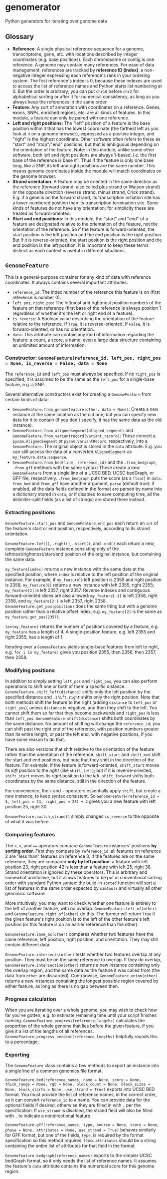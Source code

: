 # genomerator

Python generators for iterating over genome data

## Glossary

* **Reference**: A single physical reference sequence for a genome, transcriptome, gene, etc. with locations described by integer coordinates (e.g. base positions). Each chromosome or contig is one reference. A genome may contain many references. For ease of data management, references are tracked by **reference ID (index)**, a non-negative integer expressing each reference's rank in your ordering system. The first reference's index is 0, because these indexes are used to access the list of reference names and Python starts list numbering at 0. But the order is arbitrary; you can put `chr10` before `chr2` for alphabetical sorting or after it for numerical consistency, as long as you always keep the references in the same order.
* **Feature**: Any sort of annotation with coordinates on a reference. Genes, exons, SNPs, enriched regions, etc. are all kinds of features. In this module, a feature can only be paired with one reference.
* **Left and right positions**: The "left" position of a feature is the base position within it that has the lowest coordinate (the farthest left as you look at it on a genome browser), expressed as a positive integer, and "right" is the highest coordinate. Other software often refers to these as "start" and "stop"/"end" positions, but that is ambiguous depending on the orientation of the feature. Note: in this module, unlike some other software, both left and right positions are always 1-based, i.e. the first base of the reference is base #1. Thus if the feature is only one base long, like a SNP, its left and right positions are the same number. This means genome coordinates inside the module will match coordinates on the genome browser.
* **Strand orientation**: A feature may be oriented in the same direction as the reference (forward strand, also called plus strand or Watson strand) or the opposite direction (reverse strand, minus strand, Crick strand). E.g. if a gene is on the forward strand, its transcription initiation site has a lower-numbered position than its transcription termination site. Some kinds of features do not have any orientation; for simplicity these are treated as forward-oriented.
* **Start and end positions**: In this module, the "start" and "end" of a feature are designated relative to the orientation of the feature, not the orientation of the reference. So if the feature is forward-oriented, the start position is the left position and the end position is the right position. But if it is reverse-oriented, the start position is the right position and the end position is the left position. It is important to keep these terms distinct as each context is useful in different situations.



## `GenomeFeature`

This is a general-purpose container for any kind of data with reference coordinates. It always contains several important attributes:

* `reference_id`: The index number of the reference this feature is on (first reference is number 0).
* `left_pos`, `right_pos`: The leftmost and rightmost position numbers of the feature on that reference (first base of the reference is always position 1 regardless of whether it's the left or right end of a feature).
* `is_reverse`: A Boolean value describing the orientation of the feature relative to the reference. If `True`, it is reverse-oriented. If `False`, it is forward-oriented, or has no orientation.
* `data`: This attribute can contain any kind of information regarding the feature: a count, a score, a name, even a large data structure containing an unlimited amount of information.

### Constructor: `GenomeFeature(reference_id, left_pos, right_pos = None, is_reverse = False, data = None`

The `reference_id` and `left_pos` must always be specified. If no `right_pos` is specified, it is assumed to be the same as the `left_pos` for a single-base feature, e.g. a SNP.

Several alternative constructors exist for creating a `GenomeFeature` from certain kinds of data:

* `GenomeFeature.from_genomefeature(other, data = None)`: Create a new instance at the same location as the old one, but you can specify new data for it to contain (if you don't specify, it has the same data as the old instance).
* `GenomeFeature.from_alignedsegment(aligned_segment)` and `GenomeFeature.from_variantrecord(variant_record)`: These convert a `pysam.AlignedSegment` or `pysam.VariantRecord`, respectively, into a `GenomeFeature`. The original object is stored in the `data` attribute. E.g. you can still access the data of a converted `AlignedSegment` as `my_feature.data.sequence`.
* `GenomeFeature.from_bed(line, reference_id)` and the `.from_bedgraph`, `.from_gff` methods with the same syntax: These create a new `GenomeFeature` from a single line of a UCSC BED, UCSC bedGraph, or GFF file, respectively. `.from_bedgraph` puts the score (as a `float`) in `data`. `from_bed` and `from_gff` have another argument, `parse` (default true): if enabled, all the data fields defined in the format are parsed by name into a dictionary stored in `data`, or if disabled to save computing time, all the delimiter-split fields (as a list of strings) are stored there instead.

### Extracting positions

`GenomeFeature.start_pos` and `GenomeFeature.end_pos` each return an `int` of the feature's start or end position, respectively, according to its strand orientation.

`GenomeFeature.left()`, `.right()`, `.start()`, and `.end()` each return a new, complete `GenomeFeature` instance consisting only of the leftmost/rightmost/start/end position of the original instance, but containing the same data.

`my_feature[index]` returns a new instance with the same data at the specified position, where `index` is relative to the left position of the original instance. For example, if `my_feature`'s left position is 2355 and right position is 2358, `my_feature[0]` returns a new instance with left 2355, right 2355; `my_feature[2]` is left 2357, right 2357. Reverse indexes and contiguous forward-oriented slices are also allowed: `my_feature[-1]` is left 2358, right 2358, and `my_feature[2:]` is left 2357, right 2358. `GenomeFeature.get_pos(position)` does the same thing but with a genome position rather than a relative offset index, e.g. `my_feature[2]` is the same as `my_feature.get_pos(2357)`.

`len(my_feature)` returns the number of positions covered by a feature, e.g. `my_feature` has a length of 4. A single-position feature, e.g. left 2355 and right 2355, has a length of 1.

Iterating over a `GenomeFeature` yields single-base features from left to right, e.g. `for i in my_feature:` gives you position 2355, then 2356, then 2357, then 2358.

### Modifying positions

In addition to simply setting `left_pos` and `right_pos`, you can also perform operations to shift one or both of them a specific distance. `GenomeFeature.shift_left(distance)` shifts only the left position by the specified distance and `.shift_right` shifts only the right position. Note that both methods shift the feature to the right (adding `distance` to `left_pos` or `right_pos`), unless `distance` is negative, and then they shift to the left. You cannot shift them so far that they become backwards and `right_pos` is less than `left_pos`. `GenomeFeature.shift(distance)` shifts both coordinates by the same distance. No amount of shifting will change the `reference_id`; you can shift past the right end of the reference, with position numbers greater than its entire length, or past the left end, with negative positions, if you have some reason to do that.

There are also versions that shift relative to the orientation of the feature rather than the orientation of the reference. `shift_start` and `shift_end` shift the start and end positions, but note that they shift in the direction of the feature. For example, if the feature is forward-oriented, `shift_start` moves its *left* position to the *right* (like `shift_left`); but if it is reverse-oriented, `shift_start` moves its *right* position to the *left*. `shift_forward` shifts both coordinates by the same distance, still in the direction of the feature.

For convenience, the `+` and `-` operators essentially apply `shift`, but create a new instance, to keep syntax consistent. So `GenomeFeature(reference_id = 5, left_pos = 23, right_pos = 28) + 2` gives you a new feature with left position 25, right 30.

`GenomeFeature.switch_strand()` simply changes `is_reverse` to the opposite of what it was before.

### Comparing features

The `<`, `>`, and `==` operators compare `GenomeFeature` instances' positions **by sorting order**. First they compare by `reference_id`: all features on reference 2 are "less than" features on reference 3. If the features are on the same reference, they are compared **only by left position**: a feature with left position 23, right position 42 is less than a feature with left 25, right 38. Strand orientation is ignored by these operators. This is arbitrary and somewhat unintuitive, but it allows features to be put in conventional sorting order with standard Python syntax: the build-in `sorted` function will sort a list of features in the same order expected by `samtools` and virtually all other genomics software.

More intuitively, you may want to check whether one feature is entirely to the left of another feature, with no overlap. `GenomeFeature.left_of(other)` and `GenomeFeature.right_of(other)` do this. The former will return `True` if the given feature's right position is to the left of the other feature's left position (or this feature is on an earlier reference than the other).

`GenomeFeature.same_as(other)` compares whether two features have the same reference, left position, right position, and orientation. They may still contain different data.

`GenomeFeature.intersects(other)` tests whether two features overlap at any position. They must be on the same reference to overlap. If they do overlap, `GenomeFeature.intersection(other)` returns a new instance containing only the overlap region, and the same data as the feature it was called from (the data from `other` are discarded). Contrariwise, `GenomeFeature.union(other)` returns a new instances containing the longest possible region covered by either feature, as long as there is no gap between then.

### Progress calculation

When you are iterating over a whole genome, you may wish to check how far you've gotten, e.g. to estimate remaining time until your script finishes running. `GenomeFeature.progress(reference_lengths)` calculates the proportion of the whole genome that lies before the given feature, if you give it a list of the lengths of all references. `GenomeFeature.progress_percent(reference_lengths)` helpfully rounds this to a percentage.

### Exporting

The `GenomeFeature` class contains a few methods to export an instance into a single line of a common genomics file format.

`GenomeFeature.bed(reference_names, name = None, score = None, thick_range = None, rgb = None, block_count = None, block_sizes = None, block_starts = None, use_strand = True)` exports into UCSC BED format. You must provide the list of reference names, in the correct order, so it can convert `reference_id` to a name. You can provide data for the optional fields if desired, otherwise they are filled in with `.` per the specification. If `use_strand` is disabled, the strand field will also be filled with `.` to indicate a nondirectional feature.

`GenomeFeature.gff(reference_names, type, source = None, score = None, phase = None, attributes = None, use_strand = True)` behaves similarly for GFF format, but one of the fields, `type`, is required by the format specification so this method requires it too. `attributes` should be a string containing the entire list of attributes for that field in the format.

`GenomeFeature.bedgraph(reference_names)` exports to the simpler UCSC bedGraph format, so it only needs the list of reference names. It assumes the feature's `data` attribute contains the numerical score for this genome region.



